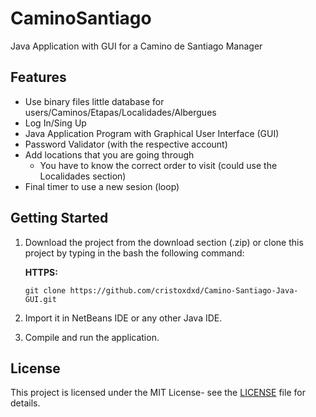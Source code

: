 # CaminoSantiago
Java Application with GUI for a Camino de Santiago Manager  

## Features

* Use binary files little database for users/Caminos/Etapas/Localidades/Albergues
* Log In/Sing Up 
* Java Application Program with Graphical User Interface (GUI)
* Password Validator (with the respective account) 
* Add locations that you are going through   
  - You have to know the correct order to visit (could use the Localidades section)  
*  Final timer to use a new sesion (loop)

## Getting Started

1. Download the project from the download section (.zip) or clone this project by typing in the bash the following command:  

    **HTTPS:**  
    ```
    git clone https://github.com/cristoxdxd/Camino-Santiago-Java-GUI.git
    ```
       
2. Import it in NetBeans IDE or any other Java IDE.
3. Compile and run the application. 

## License

This project is licensed under the MIT License- see the [LICENSE](LICENSE) file for details.
